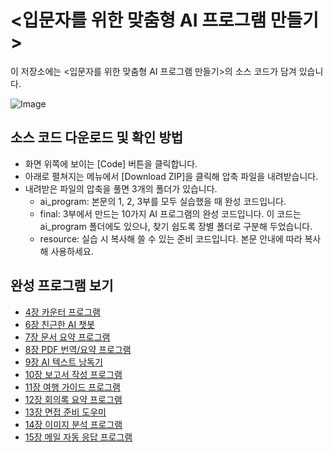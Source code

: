 # <입문자를 위한 맞춤형 AI 프로그램 만들기> 

이 저장소에는 <입문자를 위한 맞춤형 AI 프로그램 만들기>의 소스 코드가 담겨 있습니다.

![Image](https://github.com/user-attachments/assets/e9697e9a-51ba-4142-941d-29b8bc7b4fea)

## 소스 코드 다운로드 및 확인 방법

- 화면 위쪽에 보이는 [Code] 버튼을 클릭합니다.
- 아래로 펼쳐지는 메뉴에서 [Download ZIP]을 클릭해 압축 파일을 내려받습니다. 
- 내려받은 파일의 압축을 풀면 3개의 폴더가 있습니다.
	- ai_program: 본문의 1, 2, 3부를 모두 실습했을 때 완성 코드입니다.
	- final: 3부에서 만드는 10가지 AI 프로그램의 완성 코드입니다. 이 코드는 ai_program 폴더에도 있으나, 찾기 쉽도록 장별 폴더로 구분해 두었습니다. 
	- resource: 실습 시 복사해 쓸 수 있는 준비 코드입니다. 본문 안내에 따라 복사해 사용하세요.

## 완성 프로그램 보기
- [4장 카운터 프로그램](https://appdeploytest-bukcne2sfmxbkzfly5w9kp.streamlit.app/)
- [6장 친근한 AI 챗봇](https://aiprogramch06-geuvs5prsg4wanpk3calbh.streamlit.app/)
- [7장 문서 요약 프로그램](https://aiprogramch07-hxmncvlqynzxmplajmsjuq.streamlit.app/)
- [8장 PDF 번역/요약 프로그램](https://aiprogramch08-bzrjblrsbzqbwkdsy8pmto.streamlit.app/)
- [9장 AI 텍스트 낭독기](https://aiprogramch09-culyxfz4rl9boon3hk5zgx.streamlit.app/)
- [10장 보고서 작성 프로그램](https://aiprogramch10-swvhxavbzuipq4z4j8lmgw.streamlit.app/)
- [11장 여행 가이드 프로그램](https://aiprogramch11-hxwexomxoailtyr2skbms5.streamlit.app/)
- [12장 회의록 요약 프로그램](https://aiprogramch12-fyr5rpmugmgtqxfadknva4.streamlit.app/)
- [13장 면접 준비 도우미](https://aiprogramch13-wct9vpyfadmsdz9ksnfzbq.streamlit.app/)
- [14장 이미지 분석 프로그램](https://aiprogramch14-xueuqizicmhjmckypx9ghd.streamlit.app/)
- [15장 메일 자동 응답 프로그램](https://aiprogramch15-nmsalernrydeveeawieu6q.streamlit.app/)

